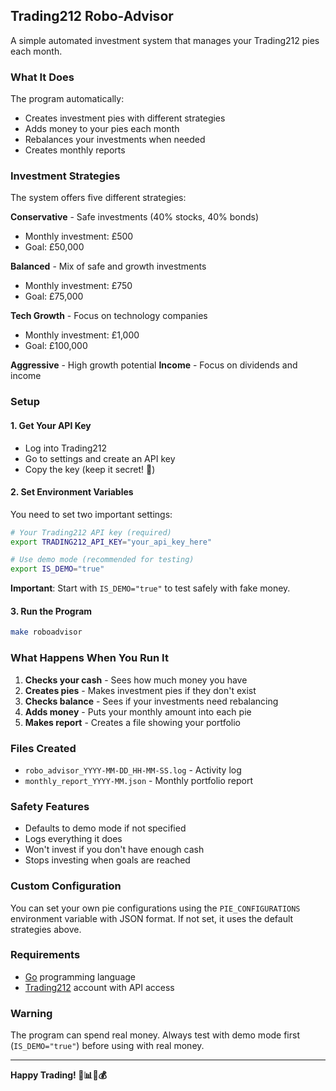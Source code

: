 ## Trading212 Robo-Advisor

A simple automated investment system that manages your Trading212 pies each month.

### What It Does

The program automatically:
- Creates investment pies with different strategies
- Adds money to your pies each month
- Rebalances your investments when needed
- Creates monthly reports

### Investment Strategies

The system offers five different strategies:

**Conservative** - Safe investments (40% stocks, 40% bonds)
- Monthly investment: £500
- Goal: £50,000

**Balanced** - Mix of safe and growth investments
- Monthly investment: £750
- Goal: £75,000

**Tech Growth** - Focus on technology companies
- Monthly investment: £1,000
- Goal: £100,000

**Aggressive** - High growth potential
**Income** - Focus on dividends and income

### Setup

#### 1. Get Your API Key
- Log into Trading212
- Go to settings and create an API key
- Copy the key (keep it secret! 🤫)

#### 2. Set Environment Variables

You need to set two important settings:

```bash
# Your Trading212 API key (required)
export TRADING212_API_KEY="your_api_key_here"

# Use demo mode (recommended for testing)
export IS_DEMO="true"
```

**Important**: Start with `IS_DEMO="true"` to test safely with fake money.

#### 3. Run the Program

```bash
make roboadvisor
```

### What Happens When You Run It

1. **Checks your cash** - Sees how much money you have
2. **Creates pies** - Makes investment pies if they don't exist
3. **Checks balance** - Sees if your investments need rebalancing
4. **Adds money** - Puts your monthly amount into each pie
5. **Makes report** - Creates a file showing your portfolio

### Files Created

- `robo_advisor_YYYY-MM-DD_HH-MM-SS.log` - Activity log
- `monthly_report_YYYY-MM.json` - Monthly portfolio report

### Safety Features

- Defaults to demo mode if not specified
- Logs everything it does
- Won't invest if you don't have enough cash
- Stops investing when goals are reached

### Custom Configuration

You can set your own pie configurations using the `PIE_CONFIGURATIONS` environment variable with JSON format. If not set, it uses the default strategies above.

### Requirements

- [Go](https://go.dev) programming language
- [Trading212](https://trading212.com) account with API access

### Warning

The program can spend real money. Always test with demo mode first (`IS_DEMO="true"`) before using with real money.

---

**Happy Trading! 🚀📊😎💰**